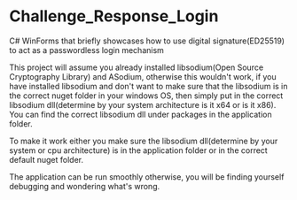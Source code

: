 # Challenge_Response_Login
C# WinForms that briefly showcases how to use digital signature(ED25519) to act as a passwordless login mechanism

This project will assume you already installed libsodium(Open Source Cryptography Library) and ASodium, otherwise
this wouldn't work, if you have installed libsodium and don't want to make sure that the libsodium is in the
correct nuget folder in your windows OS, then simply put in the correct libsodium dll(determine by your system
architecture is it x64 or is it x86). You can find the correct libsodium dll under packages in the application folder.

To make it work either you make sure the libsodium dll(determine by your system or cpu architecture)
is in the application folder or in the correct default nuget folder.

The application can be run smoothly otherwise, you will be finding yourself debugging and wondering what's wrong.
